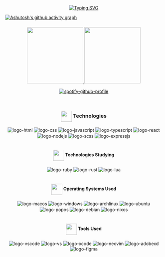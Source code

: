 <div align=center>
<a href="https://git.io/typing-svg"><img src="https://readme-typing-svg.demolab.com?font=Roboto&pause=1000&color=D9E6D1&center=true&width=435&lines=Hello+World!;I'm+Kennedy!" alt="Typing SVG" /></a>
</div>

[![Ashutosh's github activity graph](https://activity-graph.herokuapp.com/graph?username=KennedyReisz&theme=vue)](https://github.com/ashutosh00710/github-readme-activity-graph)

###

<div align="center">
  <a href="https://github.com/KennedyReisz" />
  <img height="180em" src="https://github-readme-stats.vercel.app/api?username=KennedyReisz&show_icons=true&theme=vue-dark&include_all_commits=true&count_private=true"/>
  <img height="180em" src="https://github-readme-stats.vercel.app/api/top-langs/?username=KennedyReisz&layout=compact&theme=vue-dark"/>
  
  [![spotify-github-profile](https://spotify-github-profile.vercel.app/api/view?uid=73elebw1nuzsqkt7lhl70rgde&cover_image=true&theme=natemoo-re&bar_color=0062ff&bar_color_cover=true)](https://spotify-github-profile.vercel.app/api/view?uid=73elebw1nuzsqkt7lhl70rgde&redirect=true)
</div>

<div style="display: inline_block" align="center"><br>
  <h3 align="center"><img align="center" width="35x" src="https://cdn3.emoji.gg/emojis/3085-vsl-developer.png](https://cdn3.emoji.gg/emojis/7386-text-g.png"/> Technologies</h3>
  <img align="center" alt="logo-html" src="https://img.shields.io/badge/HTML5-E34F26?style=for-the-badge&logo=html5&logoColor=white">
  <img align="center" alt="logo-css" src="https://img.shields.io/badge/CSS3-1572B6?style=for-the-badge&logo=css3&logoColor=white">
  <img align="center" alt="logo-javascript" src="https://img.shields.io/badge/JavaScript-F7DF1E?style=for-the-badge&logo=javascript&logoColor=black">
  <img align="center" alt="logo-typescript" src="https://img.shields.io/badge/TypeScript-007ACC?style=for-the-badge&logo=typescript&logoColor=white">
  <img align="center" alt="logo-react" src="https://img.shields.io/badge/React-20232A?style=for-the-badge&logo=react&logoColor=61DAFB">
  <img align="center" alt="logo-nodejs" src="https://img.shields.io/badge/Node.js-43853D?style=for-the-badge&logo=node.js&logoColor=white">
  <img align="center" alt="logo-scss" src="https://img.shields.io/badge/Sass-CC6699?style=for-the-badge&logo=sass&logoColor=white">
  <img align="center" alt="logo-expressjs" src="https://img.shields.io/badge/Express.js-000000?style=for-the-badge&logo=express&logoColor=white">
</div>

<br/>

<div align=center>
  <h4 align="center"><img align="center" width="35x" src="https://cdn3.emoji.gg/emojis/3085-vsl-developer.png](https://cdn3.emoji.gg/emojis/7386-text-g.png"/> Technologies Studying</h4>
  <img align="center" alt="logo-ruby" src="https://img.shields.io/badge/Ruby-CC342D?style=for-the-badge&logo=ruby&logoColor=white">
  <img align="center" alt="logo-rust" src="https://img.shields.io/badge/Rust-000000?style=for-the-badge&logo=rust&logoColor=white">
  <img align="center" alt="logo-lua" src="https://img.shields.io/badge/Lua-2C2D72?style=for-the-badge&logo=lua&logoColor=white">
</div>

<br/>

<div align=center>
  <h4 align="center"><img align="center" width="35x" src="https://cdn3.emoji.gg/emojis/3085-vsl-developer.png](https://cdn3.emoji.gg/emojis/7386-text-g.png"/> Operating Systems Used</h4>
  <img align="center" alt="logo-macos" src="https://img.shields.io/badge/mac%20os-000000?style=for-the-badge&logo=apple&logoColor=white">
  <img align="center" alt="logo-windows" src="https://img.shields.io/badge/Windows-0078D6?style=for-the-badge&logo=windows&logoColor=white">
  <img align="center" alt="logo-archlinux" src="https://img.shields.io/badge/Arch_Linux-1793D1?style=for-the-badge&logo=arch-linux&logoColor=white">
  <img align="center" alt="logo-ubuntu" src="https://img.shields.io/badge/Ubuntu-E95420?style=for-the-badge&logo=ubuntu&logoColor=white">
  <img align="center" alt="logo-popos" src="https://img.shields.io/badge/Pop!_OS-48B9C7?style=for-the-badge&logo=Pop!_OS&logoColor=white">
  <img align="center" alt="logo-debian" src="https://img.shields.io/badge/Debian-A81D33?style=for-the-badge&logo=debian&logoColor=white">
  <img align="center" alt="logo-nixos" src="https://img.shields.io/badge/NixOS-5277C3?style=for-the-badge&logo=nixos&logoColor=white">
</div>

<br/>

<div align=center>
  <h4 align="center"><img align="center" width="35x" src="https://cdn3.emoji.gg/emojis/3085-vsl-developer.png](https://cdn3.emoji.gg/emojis/7386-text-g.png"/> Tools Used</h4>
  <img align="center" alt="logo-vscode" src="https://img.shields.io/badge/Visual_Studio_Code-0078D4?style=for-the-badge&logo=visual%20studio%20code&logoColor=white">
  <img align="center" alt="logo-vs" src="https://img.shields.io/badge/Visual_Studio-5C2D91?style=for-the-badge&logo=visual%20studio&logoColor=white">
  <img align="center" alt="logo-xcode" src="https://img.shields.io/badge/Xcode-007ACC?style=for-the-badge&logo=Xcode&logoColor=white">
  <img align="center" alt="logo-neovim" src="https://img.shields.io/badge/NeoVim-%2357A143.svg?&style=for-the-badge&logo=neovim&logoColor=white">
  <img align="center" alt="logo-adobexd" src="https://img.shields.io/badge/Adobe%20XD-470137?style=for-the-badge&logo=Adobe%20XD&logoColor=#FF61F6">
  <img align="center" alt="logo-figma" src="https://img.shields.io/badge/Figma-F24E1E?style=for-the-badge&logo=figma&logoColor=white">
</div>
